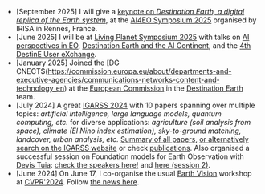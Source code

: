 *  \[September 2025\] I will give a [keynote on _Destination Earth, a digital replica of the Earth system_](https://blesaux.github.io/talks/2025-09-12-AI4EO-Symposium), at the [AI4EO Symposium 2025](https://ai4eo2025.irisa.fr/) organised by IRISA in Rennes, France.
*  \[June 2025\] I will be at [Living Planet Symposium 2025](https://lps25.esa.int/) with talks on [AI perspectives in EO](https://lps25.esa.int/programme/programme-session/?id=F303F7D2-FA25-47ED-9C91-F6FD0E7FC20B), [Destination Earth and the AI Continent](https://lps25.esa.int/programme/programme-session/?id=2CED0B00-B9E1-41B7-8288-3FE11524FADB), and the [4th DestinE User eXchange](https://destination-earth.eu/event/4th-destine-user-exchange).
*  \[January 2025\] Joined the [DG CNECT$(https://commission.europa.eu/about/departments-and-executive-agencies/communications-networks-content-and-technology_en) at the [European Commission](https://commission.europa.eu/index_en) in the [Destination Earth](https://destination-earth.eu/) team.
*  \[July 2024\] A great [IGARSS 2024](https://www.2024.ieeeigarss.org/) with 10 papers spanning over multiple topics: _artificial intelligence, large language models, quantum computing, etc._ for diverse applications: _agriculture (soil analysis from space), climate (El Nino index estimation), sky-to-ground matching, landcover, urban analysis, etc._ [Summary of all papers](https://www.linkedin.com/feed/update/urn:li:activity:7216842390773399553/), [or alternatively search on the IGARSS website](https://www.2024.ieeeigarss.org/search.php?show=search) or check [publications](https://blesaux.github.io/publications/). Also organised a successful session on Foundation models for Earth Observation with [Devis Tuia](https://people.epfl.ch/devis.tuia): [check the speakers here!](https://www.2024.ieeeigarss.org/view_session.php?SessionID=1193) and [here (session 2)](https://www.2024.ieeeigarss.org/view_session.php?SessionID=1293).
* \[June 2024\] On June 17, I co-organise the usual [Earth Vision](https://www.grss-ieee.org/events/earthvision-2024/) workshop at [CVPR'2024](https://cvpr2024.thecvf.com/). Follow [the news here](https://twitter.com/earthvisionws).













